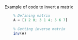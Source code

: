 Example of code to invert a matrix
```octave
    % Defining matrix 
    A = [1 2 0; 3 1 4; 5 6 7] 
    
    % Getting inverse matrix 
    inv(A)
 ```
